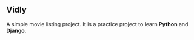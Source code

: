 ## Vidly

A simple movie listing project. It is a practice project to learn **Python** and **Django**.